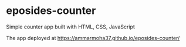 # eposides-counter
Simple counter app built with HTML, CSS, JavaScript

The app deployed at https://ammarmoha37.github.io/eposides-counter/
